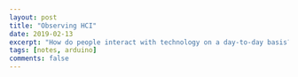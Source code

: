 ```yaml
---
layout: post
title: "Observing HCI"
date: 2019-02-13
excerpt: "How do people interact with technology on a day-to-day basis?"
tags: [notes, arduino]
comments: false
---
```



